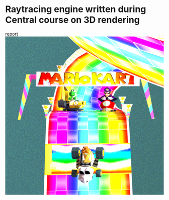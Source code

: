 # Raytracing engine written during Central course on 3D rendering
[report](Informatique_graphique_rapport.pdf)
![Mario kart](<./images/mario kart_128ray_5h_4bounces.png>)
